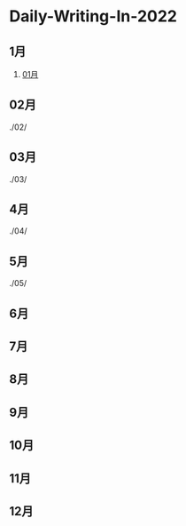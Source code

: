 # Daily-Writing-In-2022

## 1月
1. [01月](Daily-Writing-In-2022/tree/master/01)

## 02月
./02/

## 03月
./03/

## 4月
./04/

## 5月
./05/

## 6月

## 7月

## 8月

## 9月

## 10月

## 11月

## 12月